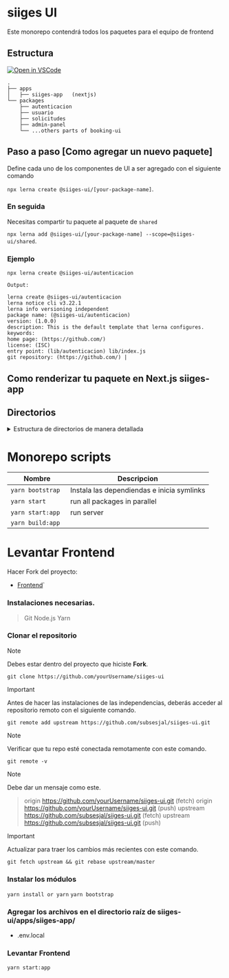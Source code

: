 # siiges UI
Este monorepo contendrá todos los paquetes para el equipo de frontend

## Estructura

[![Open in VSCode](https://img.shields.io/badge/Open%20in-VSCode%20Web-blue?style=for-the-badge)](https://github.dev/Platzi-Master-C9/booking-ui)

```
.
├── apps
│   ├── siiges-app   (nextjs)
└── packages
    ├── autenticacion
    ├── usuario
    ├── solicitudes
    ├── admin-panel
    └── ...others parts of booking-ui

```

## Paso a paso [Como agregar un nuevo paquete]

Define cada uno de los componentes de UI a ser agregado con el siguiente comando

`npx lerna create @siiges-ui/[your-package-name]`.

### En seguida
Necesitas compartir tu paquete al paquete de `shared`

`npx lerna add @siiges-ui/[your-package-name] --scope=@siiges-ui/shared`.


### Ejemplo

`npx lerna create @siiges-ui/autenticacion`

`Output:`

```
lerna create @siiges-ui/autenticacion
lerna notice cli v3.22.1
lerna info versioning independent
package name: (@siiges-ui/autenticacion)
version: (1.0.0)
description: This is the default template that lerna configures.
keywords:
home page: (https://github.com/)
license: (ISC)
entry point: (lib/autenticacion) lib/index.js
git repository: (https://github.com/) |
```

## Como renderizar tu paquete en Next.js siiges-app
<!-- Tienes que agrgear el nombre de tu paquete dentro de `const withTM ` para renderizarlo

```
const withPlugins = require("next-compose-plugins");
const withTM = require("next-transpile-modules")([
  "@siiges-ui/shared",
  "@siiges-ui/autenticacion", <--------- add your package
  "@siiges-ui/usuario"
]);
module.exports = withPlugins([withTM()], {
  webpack: (config) => {
    // custom webpack config
    return config;
  },
  images: {},
});

``` -->

## Directorios

<details>
<summary>Estructura de directorios de manera detallada</summary>

```
.
├── apps
│   └── siiges-app              (NextJS)
│       ├── public/
│       │   └── shared-assets/   (symlink to global static/assets)
│       ├── src/
│       ├── jest.config.js
│       ├── next.config.js
│       ├── package.json         (define package workspace)
│       └── tsconfig.json        (define path to packages)
├── packages
│   ├── autenticacion
│   │   ├── src/
│   │   │    ├── components/
│   │   │    ├── templates/
│   │   │    └── assets/
│   │   ├── package.json
│   │   └── index.js
│   │
│   ├── usuario
│   │   │    ├── components/
│   │   │    ├── templates/
│   │   │    └── assets/
│   │   ├── package.json
│   │   └── index.js
│   │
│   │
│   ├── solicitudes
│   │   │    ├── components/
│   │   │    ├── templates/
│   │   │    └── assets/
│   │   ├── package.json
│   │   └── index.js
│   │
│   │
│   │
│   └── shared  (It will contain all component exports to the app.)
│       ├── src/
│       ├── package.json (It will contain as a dependency
│       │                 each one of the packages to export)
│       └── index.js
│
├── .npmrc
├── dotenv.config.js
├── lerna.json
├── yarn.lock
└── package.json
```

</details>





# Monorepo scripts



| Nombre            | Descripcion                                |
| ----------------- | ------------------------------------------ |
| `yarn bootstrap`  | Instala las dependiendas e inicia symlinks |
| `yarn start `     | run all packages in parallel               |
| `yarn start:app ` | run server                                 |
| `yarn build:app`  |                                            |

# Levantar Frontend
Hacer Fork del proyecto:
- [Frontend](https://github.com/subsesjal/siiges-ui)`

### Instalaciones necesarias.
> Git
> Node.js
> Yarn

### Clonar el repositorio
> [!NOTE]
> Debes estar dentro del proyecto que hiciste **Fork**.

```git clone https://github.com/yourUsername/siiges-ui```

> [!IMPORTANT]
> Antes de hacer las instalaciones de las independencias, deberás acceder al repositorio remoto con el siguiente comando.

```git remote add upstream https://github.com/subsesjal/siiges-ui.git```

> [!NOTE]
> Verificar que tu repo esté conectada remotamente con este comando.

```git remote -v```

> [!NOTE]
> Debe dar un mensaje como este.

> origin  https://github.com/yourUsername/siiges-ui.git (fetch)
> origin  https://github.com/yourUsername/siiges-ui.git (push)
> upstream        https://github.com/subsesjal/siiges-ui.git (fetch)
> upstream        https://github.com/subsesjal/siiges-ui.git (push)

> [!IMPORTANT]
> Actualizar para traer los cambios más recientes con este comando.

```git fetch upstream && git rebase upstream/master```

### Instalar los módulos
```yarn install or yarn```
```yarn bootstrap```

### Agregar los archivos en el directorio raíz de siiges-ui/apps/siiges-app/
- .env.local

### Levantar Frontend
```yarn start:app```
